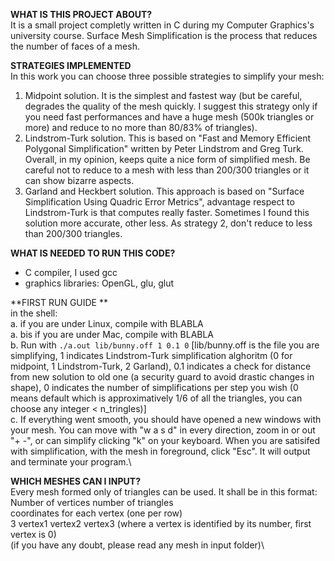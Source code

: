 **WHAT IS THIS PROJECT ABOUT?**\
It is a small project completly written in C during my Computer Graphics's university course.
Surface Mesh Simplification is the process that reduces the number of faces of a mesh.

**STRATEGIES IMPLEMENTED**\
In this work you can choose three possible strategies to simplify your mesh:
1. Midpoint solution. It is the simplest and fastest way (but be careful, degrades the quality of the mesh quickly. I suggest this strategy only if you need fast performances and have a huge mesh (500k triangles or more) and reduce to no more than 80/83% of triangles).
2. Lindstrom-Turk solution. This is based on "Fast and Memory Efficient Polygonal Simplification" written by Peter Lindstrom and Greg Turk. Overall, in my opinion, keeps quite a nice form of simplified mesh. Be careful not to reduce to a mesh with less than 200/300 triangles or it can show bizarre aspects.
3. Garland and Heckbert solution. This approach is based on "Surface Simplification Using Quadric Error Metrics", advantage respect to Lindstrom-Turk is that computes really faster. Sometimes I found this solution more accurate, other less. As strategy 2, don't reduce to less than 200/300 triangles. 


**WHAT IS NEEDED TO RUN THIS CODE?**
- C compiler, I used gcc  
- graphics libraries: OpenGL, glu, glut 

**FIRST RUN GUIDE **\
in the shell:\
a. if you are under Linux, compile with BLABLA \
a. bis if you are under Mac, compile with BLABLA\
b. Run with `./a.out lib/bunny.off 1 0.1 0` [lib/bunny.off is the file you are simplifying, 1 indicates Lindstrom-Turk simplification alghoritm (0 for midpoint, 1 Lindstrom-Turk, 2 Garland), 0.1 indicates a check for distance from new solution to old one (a security guard to avoid drastic changes in shape), 0 indicates the number of simplifications per step you wish (0 means default which is approximatively 1/6 of all the triangles, you can choose any integer < n_tringles)]\
c. If everything went smooth, you should have opened a new windows with your mesh. You can move with "w a s d" in every direction, zoom in or out "+ -", or can simplify clicking "k" on your keyboard. When you are satisifed with simplification, with the mesh in foreground, click "Esc". It will output and terminate your program.\

**WHICH MESHES CAN I INPUT?**\
Every mesh formed only of triangles can be used. It shall be in this format:\
Number of vertices number of triangles \
coordinates for each vertex (one per row)\
3 vertex1 vertex2 vertex3 (where a vertex is identified by its number, first vertex is 0)\
(if you have any doubt, please read any mesh in input folder)\

